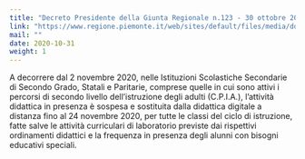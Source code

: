 ```yaml
---
title: "Decreto Presidente della Giunta Regionale n.123 - 30 ottobre 2020. Sospensione attività didattica in presenze per scuole secondarie di secondo grado"
link: "https://www.regione.piemonte.it/web/sites/default/files/media/documenti/2020-10/ord._n._123_del_30_ottobre_2020_scuole_v2.pdf"
mail: ""
date: 2020-10-31
weight: 1
---
```


A decorrere dal 2 novembre 2020, nelle Istituzioni Scolastiche Secondarie di Secondo Grado, Statali e Paritarie, comprese quelle in cui sono attivi i percorsi di secondo livello dell’istruzione degli adulti (C.P.I.A.), l’attività didattica in presenza è sospesa e sostituita dalla didattica digitale a distanza fino al 24 novembre 2020, per tutte le classi del ciclo di istruzione, fatte salve le attività curriculari di laboratorio previste dai rispettivi ordinamenti didattici e la frequenza in presenza degli alunni con bisogni educativi speciali.

